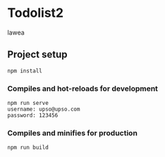 # Todolist2
 lawea



## Project setup
```
npm install
```

### Compiles and hot-reloads for development
```
npm run serve
username: upso@upso.com
password: 123456
```

### Compiles and minifies for production
```
npm run build



